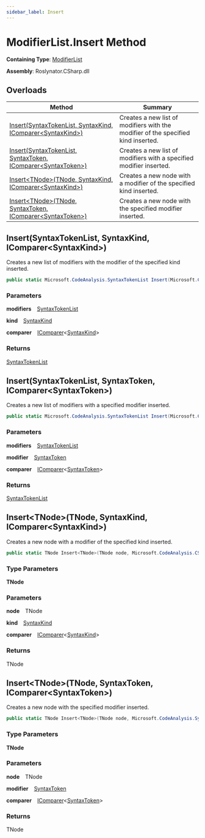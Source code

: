 ```yaml
---
sidebar_label: Insert
---
```


# ModifierList\.Insert Method

**Containing Type**: [ModifierList](../index.md)

**Assembly**: Roslynator\.CSharp\.dll

## Overloads

| Method | Summary |
| ------ | ------- |
| [Insert(SyntaxTokenList, SyntaxKind, IComparer&lt;SyntaxKind&gt;)](#Roslynator_CSharp_ModifierList_Insert_Microsoft_CodeAnalysis_SyntaxTokenList_Microsoft_CodeAnalysis_CSharp_SyntaxKind_System_Collections_Generic_IComparer_Microsoft_CodeAnalysis_CSharp_SyntaxKind__) | Creates a new list of modifiers with the modifier of the specified kind inserted\. |
| [Insert(SyntaxTokenList, SyntaxToken, IComparer&lt;SyntaxToken&gt;)](#Roslynator_CSharp_ModifierList_Insert_Microsoft_CodeAnalysis_SyntaxTokenList_Microsoft_CodeAnalysis_SyntaxToken_System_Collections_Generic_IComparer_Microsoft_CodeAnalysis_SyntaxToken__) | Creates a new list of modifiers with a specified modifier inserted\. |
| [Insert&lt;TNode&gt;(TNode, SyntaxKind, IComparer&lt;SyntaxKind&gt;)](#Roslynator_CSharp_ModifierList_Insert__1___0_Microsoft_CodeAnalysis_CSharp_SyntaxKind_System_Collections_Generic_IComparer_Microsoft_CodeAnalysis_CSharp_SyntaxKind__) | Creates a new node with a modifier of the specified kind inserted\. |
| [Insert&lt;TNode&gt;(TNode, SyntaxToken, IComparer&lt;SyntaxToken&gt;)](#Roslynator_CSharp_ModifierList_Insert__1___0_Microsoft_CodeAnalysis_SyntaxToken_System_Collections_Generic_IComparer_Microsoft_CodeAnalysis_SyntaxToken__) | Creates a new node with the specified modifier inserted\. |

## Insert\(SyntaxTokenList, SyntaxKind, IComparer&lt;SyntaxKind&gt;\) <a id="Roslynator_CSharp_ModifierList_Insert_Microsoft_CodeAnalysis_SyntaxTokenList_Microsoft_CodeAnalysis_CSharp_SyntaxKind_System_Collections_Generic_IComparer_Microsoft_CodeAnalysis_CSharp_SyntaxKind__"></a>

  
Creates a new list of modifiers with the modifier of the specified kind inserted\.

```csharp
public static Microsoft.CodeAnalysis.SyntaxTokenList Insert(Microsoft.CodeAnalysis.SyntaxTokenList modifiers, Microsoft.CodeAnalysis.CSharp.SyntaxKind kind, System.Collections.Generic.IComparer<Microsoft.CodeAnalysis.CSharp.SyntaxKind> comparer = null)
```

### Parameters

**modifiers** &ensp; [SyntaxTokenList](https://docs.microsoft.com/en-us/dotnet/api/microsoft.codeanalysis.syntaxtokenlist)

**kind** &ensp; [SyntaxKind](https://docs.microsoft.com/en-us/dotnet/api/microsoft.codeanalysis.csharp.syntaxkind)

**comparer** &ensp; [IComparer](https://docs.microsoft.com/en-us/dotnet/api/system.collections.generic.icomparer-1)&lt;[SyntaxKind](https://docs.microsoft.com/en-us/dotnet/api/microsoft.codeanalysis.csharp.syntaxkind)&gt;

### Returns

[SyntaxTokenList](https://docs.microsoft.com/en-us/dotnet/api/microsoft.codeanalysis.syntaxtokenlist)

## Insert\(SyntaxTokenList, SyntaxToken, IComparer&lt;SyntaxToken&gt;\) <a id="Roslynator_CSharp_ModifierList_Insert_Microsoft_CodeAnalysis_SyntaxTokenList_Microsoft_CodeAnalysis_SyntaxToken_System_Collections_Generic_IComparer_Microsoft_CodeAnalysis_SyntaxToken__"></a>

  
Creates a new list of modifiers with a specified modifier inserted\.

```csharp
public static Microsoft.CodeAnalysis.SyntaxTokenList Insert(Microsoft.CodeAnalysis.SyntaxTokenList modifiers, Microsoft.CodeAnalysis.SyntaxToken modifier, System.Collections.Generic.IComparer<Microsoft.CodeAnalysis.SyntaxToken> comparer = null)
```

### Parameters

**modifiers** &ensp; [SyntaxTokenList](https://docs.microsoft.com/en-us/dotnet/api/microsoft.codeanalysis.syntaxtokenlist)

**modifier** &ensp; [SyntaxToken](https://docs.microsoft.com/en-us/dotnet/api/microsoft.codeanalysis.syntaxtoken)

**comparer** &ensp; [IComparer](https://docs.microsoft.com/en-us/dotnet/api/system.collections.generic.icomparer-1)&lt;[SyntaxToken](https://docs.microsoft.com/en-us/dotnet/api/microsoft.codeanalysis.syntaxtoken)&gt;

### Returns

[SyntaxTokenList](https://docs.microsoft.com/en-us/dotnet/api/microsoft.codeanalysis.syntaxtokenlist)

## Insert&lt;TNode&gt;\(TNode, SyntaxKind, IComparer&lt;SyntaxKind&gt;\) <a id="Roslynator_CSharp_ModifierList_Insert__1___0_Microsoft_CodeAnalysis_CSharp_SyntaxKind_System_Collections_Generic_IComparer_Microsoft_CodeAnalysis_CSharp_SyntaxKind__"></a>

  
Creates a new node with a modifier of the specified kind inserted\.

```csharp
public static TNode Insert<TNode>(TNode node, Microsoft.CodeAnalysis.CSharp.SyntaxKind kind, System.Collections.Generic.IComparer<Microsoft.CodeAnalysis.CSharp.SyntaxKind> comparer = null) where TNode : Microsoft.CodeAnalysis.SyntaxNode
```

### Type Parameters

**TNode**

### Parameters

**node** &ensp; TNode

**kind** &ensp; [SyntaxKind](https://docs.microsoft.com/en-us/dotnet/api/microsoft.codeanalysis.csharp.syntaxkind)

**comparer** &ensp; [IComparer](https://docs.microsoft.com/en-us/dotnet/api/system.collections.generic.icomparer-1)&lt;[SyntaxKind](https://docs.microsoft.com/en-us/dotnet/api/microsoft.codeanalysis.csharp.syntaxkind)&gt;

### Returns

TNode

## Insert&lt;TNode&gt;\(TNode, SyntaxToken, IComparer&lt;SyntaxToken&gt;\) <a id="Roslynator_CSharp_ModifierList_Insert__1___0_Microsoft_CodeAnalysis_SyntaxToken_System_Collections_Generic_IComparer_Microsoft_CodeAnalysis_SyntaxToken__"></a>

  
Creates a new node with the specified modifier inserted\.

```csharp
public static TNode Insert<TNode>(TNode node, Microsoft.CodeAnalysis.SyntaxToken modifier, System.Collections.Generic.IComparer<Microsoft.CodeAnalysis.SyntaxToken> comparer = null) where TNode : Microsoft.CodeAnalysis.SyntaxNode
```

### Type Parameters

**TNode**

### Parameters

**node** &ensp; TNode

**modifier** &ensp; [SyntaxToken](https://docs.microsoft.com/en-us/dotnet/api/microsoft.codeanalysis.syntaxtoken)

**comparer** &ensp; [IComparer](https://docs.microsoft.com/en-us/dotnet/api/system.collections.generic.icomparer-1)&lt;[SyntaxToken](https://docs.microsoft.com/en-us/dotnet/api/microsoft.codeanalysis.syntaxtoken)&gt;

### Returns

TNode

